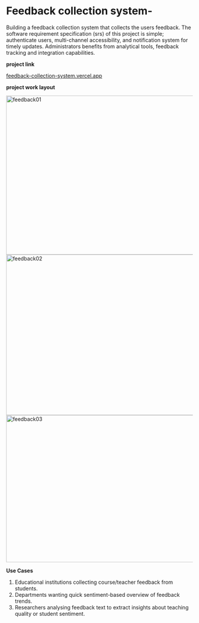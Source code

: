 # Feedback collection system-

Building a feedback collection system that collects the users feedback. The software requirement specification (srs) of this project is simple; authenticate users, multi-channel accessibility, and notification system for timely updates. Administrators benefits from analytical tools, feedback tracking and integration capabilities.

**project link**

[feedback-collection-system.vercel.app](https://feedback-collection-system.vercel.app)

**project work layout**


<img width="756" height="428" alt="feedback01" src="https://github.com/user-attachments/assets/c412ab8e-139d-4cc5-b8f3-fde4d7b59215" />


<img width="507" height="432" alt="feedback02" src="https://github.com/user-attachments/assets/2192077c-e3ff-47b6-8e19-bab723e59b66" />
 

<img width="945" height="396" alt="feedback03" src="https://github.com/user-attachments/assets/0c63b7b6-1dbe-4526-b4eb-fdc214a3ec6d" />

**Use Cases**

1. Educational institutions collecting course/teacher feedback from students.
2. Departments wanting quick sentiment-based overview of feedback trends.
3. Researchers analysing feedback text to extract insights about teaching quality or student sentiment.


